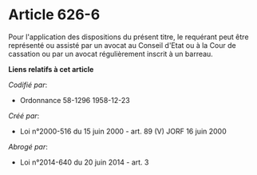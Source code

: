 # Article 626-6

Pour l'application des dispositions du présent titre, le requérant peut être représenté ou assisté par un avocat au Conseil
d'Etat ou à la Cour de cassation ou par un avocat régulièrement inscrit à un barreau.

**Liens relatifs à cet article**

_Codifié par_:

  - Ordonnance 58-1296 1958-12-23

_Créé par_:

  - Loi n°2000-516 du 15 juin 2000 - art. 89 (V) JORF 16 juin 2000

_Abrogé par_:

  - Loi n°2014-640 du 20 juin 2014 - art. 3
